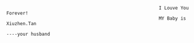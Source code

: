                                                             I Louve You Forever!  
                                                            MY Baby is Xiuzhen.Tan
                                                                                                                   ----your husband
